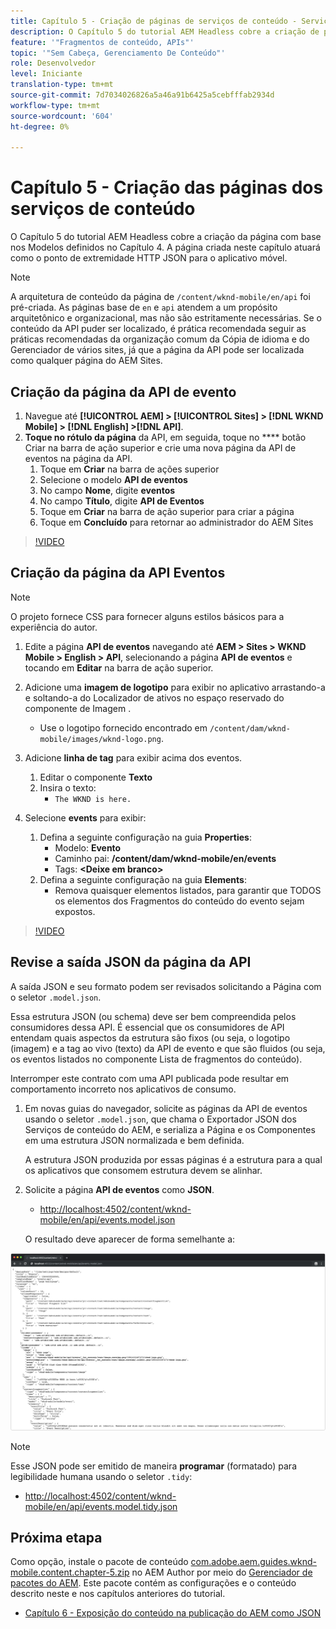```yaml
---
title: Capítulo 5 - Criação de páginas de serviços de conteúdo - Serviços de conteúdo
description: O Capítulo 5 do tutorial AEM Headless cobre a criação de páginas com base nos Modelos definidos no Capítulo 4. Essas páginas atuarão como pontos finais HTTP JSON.
feature: '"Fragmentos de conteúdo, APIs"'
topic: '"Sem Cabeça, Gerenciamento De Conteúdo"'
role: Desenvolvedor
level: Iniciante
translation-type: tm+mt
source-git-commit: 7d7034026826a5a46a91b6425a5cebfffab2934d
workflow-type: tm+mt
source-wordcount: '604'
ht-degree: 0%

---
```



# Capítulo 5 - Criação das páginas dos serviços de conteúdo

O Capítulo 5 do tutorial AEM Headless cobre a criação da página com base nos Modelos definidos no Capítulo 4. A página criada neste capítulo atuará como o ponto de extremidade HTTP JSON para o aplicativo móvel.

>[!NOTE]
>
> A arquitetura de conteúdo da página de `/content/wknd-mobile/en/api` foi pré-criada. As páginas base de `en` e `api` atendem a um propósito arquitetônico e organizacional, mas não são estritamente necessárias. Se o conteúdo da API puder ser localizado, é prática recomendada seguir as práticas recomendadas da organização comum da Cópia de idioma e do Gerenciador de vários sites, já que a página da API pode ser localizada como qualquer página do AEM Sites.

## Criação da página da API de evento

1. Navegue até **[!UICONTROL AEM] > [!UICONTROL Sites] > [!DNL WKND Mobile] > [!DNL English] >[!DNL API]**.
1. **Toque no rótulo da página** da API, em seguida, toque no  **** botão Criar na barra de ação superior e crie uma nova página da API de eventos na página da API.
   1. Toque em **Criar** na barra de ações superior
   1. Selecione o modelo **API de eventos**
   1. No campo **Nome**, digite **eventos**
   1. No campo **Título**, digite **API de Eventos**
   1. Toque em **Criar** na barra de ação superior para criar a página
   1. Toque em **Concluído** para retornar ao administrador do AEM Sites

>[!VIDEO](https://video.tv.adobe.com/v/28340/?quality=12&learn=on)

## Criação da página da API Eventos

>[!NOTE]
>
> O projeto fornece CSS para fornecer alguns estilos básicos para a experiência do autor.

1. Edite a página **API de eventos** navegando até **AEM > Sites > WKND Mobile > English > API**, selecionando a página **API de eventos** e tocando em **Editar** na barra de ação superior.
1. Adicione uma **imagem de logotipo** para exibir no aplicativo arrastando-a e soltando-a do Localizador de ativos no espaço reservado do componente de Imagem .
   * Use o logotipo fornecido encontrado em `/content/dam/wknd-mobile/images/wknd-logo.png`.

1. Adicione **linha de tag** para exibir acima dos eventos.
   1. Editar o componente **Texto**
   1. Insira o texto:
      * `The WKND is here.`

1. Selecione **events** para exibir:
   1. Defina a seguinte configuração na guia **Properties**:
      * Modelo: **Evento**
      * Caminho pai: **/content/dam/wknd-mobile/en/events**
      * Tags: **&lt;Deixe em branco>**
   1. Defina a seguinte configuração na guia **Elements**:
      * Remova quaisquer elementos listados, para garantir que TODOS os elementos dos Fragmentos do conteúdo do evento sejam expostos.

>[!VIDEO](https://video.tv.adobe.com/v/28339/?quality=12&learn=on)

## Revise a saída JSON da página da API

A saída JSON e seu formato podem ser revisados solicitando a Página com o seletor `.model.json`.

Essa estrutura JSON (ou schema) deve ser bem compreendida pelos consumidores dessa API. É essencial que os consumidores de API entendam quais aspectos da estrutura são fixos (ou seja, o logotipo (imagem) e a tag ao vivo (texto) da API de evento e que são fluidos (ou seja, os eventos listados no componente Lista de fragmentos do conteúdo).

Interromper este contrato com uma API publicada pode resultar em comportamento incorreto nos aplicativos de consumo.

1. Em novas guias do navegador, solicite as páginas da API de eventos usando o seletor `.model.json`, que chama o Exportador JSON dos Serviços de conteúdo do AEM, e serializa a Página e os Componentes em uma estrutura JSON normalizada e bem definida.

   A estrutura JSON produzida por essas páginas é a estrutura para a qual os aplicativos que consomem estrutura devem se alinhar.

1. Solicite a página **API de eventos** como **JSON**.

   * [http://localhost:4502/content/wknd-mobile/en/api/events.model.json](http://localhost:4502/content/wknd-mobile/en/api/events.model.tidy.json)

   O resultado deve aparecer de forma semelhante a:

![Saída JSON do AEM Content Services](assets/chapter-5/json-output.png)

>[!NOTE]
>
> Esse JSON pode ser emitido de maneira **programar** (formatado) para legibilidade humana usando o seletor `.tidy`:
> * [http://localhost:4502/content/wknd-mobile/en/api/events.model.tidy.json](http://localhost:4502/content/wknd-mobile/en/api/events.model.tidy.json)


## Próxima etapa

Como opção, instale o pacote de conteúdo [com.adobe.aem.guides.wknd-mobile.content.chapter-5.zip](https://github.com/adobe/aem-guides-wknd-mobile/releases/latest) no AEM Author por meio do [Gerenciador de pacotes do AEM](http://localhost:4502/crx/packmgr/index.jsp). Este pacote contém as configurações e o conteúdo descrito neste e nos capítulos anteriores do tutorial.

* [Capítulo 6 - Exposição do conteúdo na publicação do AEM como JSON](./chapter-6.md)
